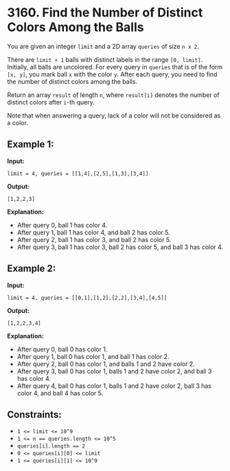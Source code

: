 # 3160. Find the Number of Distinct Colors Among the Balls

You are given an integer `limit` and a 2D array `queries` of size `n x 2`.

There are `limit + 1` balls with distinct labels in the range `[0, limit]`. Initially, all balls are uncolored. For every query in `queries` that is of the form `[x, y]`, you mark ball `x` with the color `y`. After each query, you need to find the number of distinct colors among the balls.

Return an array `result` of length `n`, where `result[i]` denotes the number of distinct colors after `i`-th query.

Note that when answering a query, lack of a color will not be considered as a color.

## Example 1:

**Input:** 
```
limit = 4, queries = [[1,4],[2,5],[1,3],[3,4]]
```

**Output:** 
```
[1,2,2,3]
```

**Explanation:**
- After query 0, ball 1 has color 4.
- After query 1, ball 1 has color 4, and ball 2 has color 5.
- After query 2, ball 1 has color 3, and ball 2 has color 5.
- After query 3, ball 1 has color 3, ball 2 has color 5, and ball 3 has color 4.

## Example 2:

**Input:** 
```
limit = 4, queries = [[0,1],[1,2],[2,2],[3,4],[4,5]]
```

**Output:** 
```
[1,2,2,3,4]
```

**Explanation:**
- After query 0, ball 0 has color 1.
- After query 1, ball 0 has color 1, and ball 1 has color 2.
- After query 2, ball 0 has color 1, and balls 1 and 2 have color 2.
- After query 3, ball 0 has color 1, balls 1 and 2 have color 2, and ball 3 has color 4.
- After query 4, ball 0 has color 1, balls 1 and 2 have color 2, ball 3 has color 4, and ball 4 has color 5.

## Constraints:

- `1 <= limit <= 10^9`
- `1 <= n == queries.length <= 10^5`
- `queries[i].length == 2`
- `0 <= queries[i][0] <= limit`
- `1 <= queries[i][1] <= 10^9`